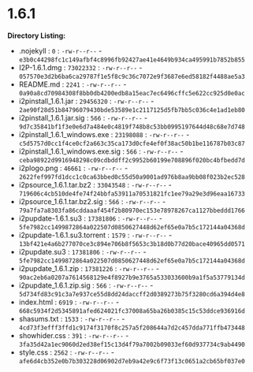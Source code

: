 1.6.1
=====

**Directory Listing:**

 - .nojekyll : `0` : `-rw-r--r--` - `e3b0c44298fc1c149afbf4c8996fb92427ae41e4649b934ca495991b7852b855`
 - I2P-1.6.1.dmg : `73022332` : `-rw-r--r--` - `057570e3d2b6ba6ca29787f1e5f8c9c36c7072e9f3687e6ed58182f4488ae5a3`
 - README.md : `2241` : `-rw-r--r--` - `0a90a8cd70984308f8bb0db4200edb8a15eac7ec6496cffc5e622cc925d0e0ac`
 - i2pinstall_1.6.1.jar : `29456320` : `-rw-r--r--` - `2ae90f28d51b84796079430bde53589e1c2117125d5fb7bb5c036c4e1ad1eb80`
 - i2pinstall_1.6.1.jar.sig : `566` : `-rw-r--r--` - `9d7c35841bf1f3e0e6d7a484e0c4819f748b8c53bb0995197644d48c68e7d748`
 - i2pinstall_1.6.1_windows.exe : `23198088` : `-rw-r--r--` - `c5d5757d0cc1f4ce0cf2a663c35ca173d0cfe4ef0f38ac50b1be116787b03c87`
 - i2pinstall_1.6.1_windows.exe.sig : `566` : `-rw-r--r--` - `ceba98922d9916948298c09cdbddff2c9952b60199e708896f020bc4bfbedd7d`
 - i2plogo.png : `46661` : `-rw-r--r--` - `2622fef997fd1dcc1c0ca63bbed0c55d50a9001ad976b8aa9bb08f023b2ec528`
 - i2psource_1.6.1.tar.bz2 : `33043548` : `-rw-r--r--` - `719606c4cb510de4fe74f24bbfa53911a70531821fc1ee79a29e3d96eaa16733`
 - i2psource_1.6.1.tar.bz2.sig : `566` : `-rw-r--r--` - `79a7fa7a8303fa86cddaaaf454f2b80970ec153e78978267ca1127bbeddd1766`
 - i2pupdate-1.6.1.su3 : `17381806` : `-rw-r--r--` - `5fe7982cc1499872864a022507d0850627448d62ef65e0a7b5c172144a04368d`
 - i2pupdate-1.6.1.su3.torrent : `1579` : `-rw-r--r--` - `13bf421e4a6b277070ce3c894e706b8f5653c3b18d0b77d20bace40965dd0571`
 - i2pupdate.su3 : `17381806` : `-rw-r--r--` - `5fe7982cc1499872864a022507d0850627448d62ef65e0a7b5c172144a04368d`
 - i2pupdate_1.6.1.zip : `17381226` : `-rw-r--r--` - `90ac2eb6a0207a7614568129e4f8927b9e3765a533033600b9a1f5a53779134d`
 - i2pupdate_1.6.1.zip.sig : `566` : `-rw-r--r--` - `5d734fd83c91c3a7e937ce55d8dd24daccff2d0389273b75f3280cd6a394d4e8`
 - index.html : `6919` : `-rw-r--r--` - `668c5934f2d5345891afed624021fc37008a65ba26b0385c15c53ddce936916d`
 - shasums.txt : `1533` : `-rw-r--r--` - `4cd73f3efff3ffd1c9174f3170f8c257a5f208644a7d2c457dda771ffb473448`
 - showhider.css : `391` : `-rw-r--r--` - `3fa35d42a1ec9060d2ed38ef15c13d4f79a7002b09033ef60d937734c9ab4490`
 - style.css : `2562` : `-rw-r--r--` - `afe6d4cb352e0b7b303228d06902d7eb9a42e9c6f73f13c0651a2cb65bf037e0`
